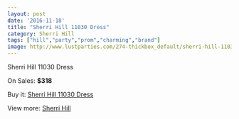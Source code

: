 ```yaml
---
layout: post
date: '2016-11-18'
title: "Sherri Hill 11030 Dress"
category: Sherri Hill
tags: ["hill","party","prom","charming","brand"]
image: http://www.lustparties.com/274-thickbox_default/sherri-hill-11030-dress.jpg
---
```

Sherri Hill 11030 Dress

On Sales: **$318**
<a href="https://www.lustparties.com/en/sherri-hill/100-sherri-hill-11030-dress.html"><amp-img layout="responsive" width="600" height="600" src="//www.lustparties.com/274-thickbox_default/sherri-hill-11030-dress.jpg" alt="Sherri Hill 11030 Dress 0" /></a>
<a href="https://www.lustparties.com/en/sherri-hill/100-sherri-hill-11030-dress.html"><amp-img layout="responsive" width="600" height="600" src="//www.lustparties.com/275-thickbox_default/sherri-hill-11030-dress.jpg" alt="Sherri Hill 11030 Dress 1" /></a>
<a href="https://www.lustparties.com/en/sherri-hill/100-sherri-hill-11030-dress.html"><amp-img layout="responsive" width="600" height="600" src="//www.lustparties.com/276-thickbox_default/sherri-hill-11030-dress.jpg" alt="Sherri Hill 11030 Dress 2" /></a>
<a href="https://www.lustparties.com/en/sherri-hill/100-sherri-hill-11030-dress.html"><amp-img layout="responsive" width="600" height="600" src="//www.lustparties.com/277-thickbox_default/sherri-hill-11030-dress.jpg" alt="Sherri Hill 11030 Dress 3" /></a>

Buy it: [Sherri Hill 11030 Dress](https://www.lustparties.com/en/sherri-hill/100-sherri-hill-11030-dress.html "Sherri Hill 11030 Dress")

View more: [Sherri Hill](https://www.lustparties.com/en/2-sherri-hill "Sherri Hill")